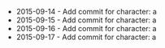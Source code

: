 - 2015-09-14 - Add commit for character: a
- 2015-09-15 - Add commit for character: a
- 2015-09-16 - Add commit for character: a
- 2015-09-17 - Add commit for character: a
